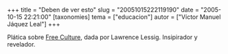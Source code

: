 +++
title = "Deben de ver esto"
slug = "20051015222119190"
date = "2005-10-15 22:21:00"
[taxonomies]
tema = ["educacion"]
autor = ["Víctor Manuel Jáquez Leal"]
+++

Plática sobre [Free Culture](http://lessig.org/freeculture/free.html),
dada por Lawrence Lessig. Insipirador y revelador.

